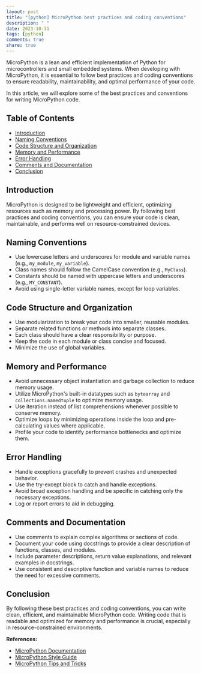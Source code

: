 ```yaml
---
layout: post
title: "[python] MicroPython best practices and coding conventions"
description: " "
date: 2023-10-31
tags: [python]
comments: true
share: true
---
```


MicroPython is a lean and efficient implementation of Python for microcontrollers and small embedded systems. When developing with MicroPython, it is essential to follow best practices and coding conventions to ensure readability, maintainability, and optimal performance of your code.

In this article, we will explore some of the best practices and conventions for writing MicroPython code.

## Table of Contents
- [Introduction](#introduction)
- [Naming Conventions](#naming-conventions)
- [Code Structure and Organization](#code-structure-and-organization)
- [Memory and Performance](#memory-and-performance)
- [Error Handling](#error-handling)
- [Comments and Documentation](#comments-and-documentation)
- [Conclusion](#conclusion)

## Introduction

MicroPython is designed to be lightweight and efficient, optimizing resources such as memory and processing power. By following best practices and coding conventions, you can ensure your code is clean, maintainable, and performs well on resource-constrained devices.

## Naming Conventions

- Use lowercase letters and underscores for module and variable names (e.g., `my_module`, `my_variable`).
- Class names should follow the CamelCase convention (e.g., `MyClass`).
- Constants should be named with uppercase letters and underscores (e.g., `MY_CONSTANT`).
- Avoid using single-letter variable names, except for loop variables.

## Code Structure and Organization

- Use modularization to break your code into smaller, reusable modules.
- Separate related functions or methods into separate classes.
- Each class should have a clear responsibility or purpose.
- Keep the code in each module or class concise and focused.
- Minimize the use of global variables.

## Memory and Performance

- Avoid unnecessary object instantiation and garbage collection to reduce memory usage.
- Utilize MicroPython's built-in datatypes such as `bytearray` and `collections.namedtuple` to optimize memory usage.
- Use iteration instead of list comprehensions whenever possible to conserve memory.
- Optimize loops by minimizing operations inside the loop and pre-calculating values where applicable.
- Profile your code to identify performance bottlenecks and optimize them.

## Error Handling

- Handle exceptions gracefully to prevent crashes and unexpected behavior.
- Use the try-except block to catch and handle exceptions.
- Avoid broad exception handling and be specific in catching only the necessary exceptions.
- Log or report errors to aid in debugging.

## Comments and Documentation

- Use comments to explain complex algorithms or sections of code.
- Document your code using docstrings to provide a clear description of functions, classes, and modules.
- Include parameter descriptions, return value explanations, and relevant examples in docstrings.
- Use consistent and descriptive function and variable names to reduce the need for excessive comments.

## Conclusion

By following these best practices and coding conventions, you can write clean, efficient, and maintainable MicroPython code. Writing code that is readable and optimized for memory and performance is crucial, especially in resource-constrained environments.

**References:**
- [MicroPython Documentation](https://docs.micropython.org)
- [MicroPython Style Guide](https://docs.micropython.org/en/latest/pyguide/styleguide.html)
- [MicroPython Tips and Tricks](https://docs.micropython.org/en/latest/pyboard/tutorial/tips.html)